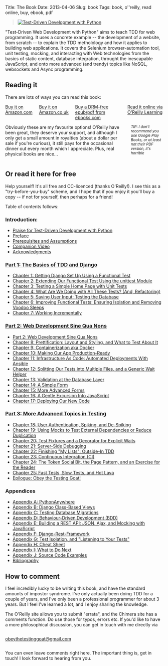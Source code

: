 Title: The Book
Date: 2013-04-06
Slug: book
Tags: book, o''reilly, read online, buy, ebook, pdf

<div class="right">
    <blockquote>
        <a href="http://shop.oreilly.com/product/0636920051091.do" target="_top">
            <img src="https://akamaicovers.oreilly.com/images/0636920029533/cat.gif" border="0" alt="Test-Driven Development with Python"/>
        </a>
    </blockquote>
</div>

"Test-Driven Web Development with Python" aims to teach TDD for web
programming. It uses a concrete example -- the development of a website,
from scratch -- to explain the TDD metholology and how it applies to 
building web applications. It covers the Selenium browser-automation tool,
unit testing, mocking, and interacting with Web technologies from the basics of
static content, database integration, throught the inescapable JavaScript, and
onto more advanced (and trendy) topics like NoSQL, websockets and Async
programming.


Reading it
----------

There are lots of ways you can read this book:

<div class="row">
  <div class="large-3 columns">
    <a class="button" href="http://amzn.to/2vl4B6O" target="_top">
      Buy it on Amazon.com
    </a>
    <a class="button" href="http://amzn.to/2wJTxOn" target="_top">
      Buy it on Amazon.co.uk
    </a>
    <a class="button" href="http://www.ebooks.com/95836888/test-driven-development-with-python/percival-harry-j-w/" target="_top">
      Buy a DRM-free epub/pdf from ebooks.com
    </a>
    <a class="button" href="https://learning.oreilly.com/library/view/test-driven-development-with/9781098148706/" target="_top">
      Read it online via O'Reilly Learning
    </a>
  </div>

  <div class="large-9 columns">
    <p>
      Obviously these are my favourite options!  O'Reilly have been
      great, they deserve your support, and although I only get a
      small amount in royalties (about a dollar per sale if
      you're curious), it still pays for the occasional dinner
      out every month which I appreciate.  Plus, real physical
      books are nice... 
    </p>
    <p>
      <small><i>TIP: I don't recommend you use Google Play Books, or at least not their PDF version, it's horrible</i></small>
    </p>
  </div>
</div>

<h2 id="toc">Or read it here for free</h2>

Help yourself!
It's all free and CC-licenced (thanks O'Reilly!). 
I see this as a "try-before-you-buy" scheme, and I hope
that if you enjoy it you'll buy a copy -- if not for
yourself, then perhaps for a friend!

Table of contents follows:


### Introduction:
* [Praise for Test-Driven Development with Python](/book/praise.forbook.html)
* [Preface](/book/preface.html)
* [Prerequisites and Assumptions](/book/pre-requisite-installations.html)
* [Companion Video](/book/video_plug.html)
* [Acknowledgments](/book/acknowledgments.html)

### [Part 1: The Basics of TDD and Django](/book/part1.forbook.html)

* [Chapter 1: Getting Django Set Up Using a Functional Test](/book/chapter_01.html)
* [Chapter 2: Extending Our Functional Test Using the unittest Module](/book/chapter_02_unittest.html)
* [Chapter 3: Testing a Simple Home Page with Unit Tests](/book/chapter_03_unit_test_first_view.html)
* [Chapter 4: What Are We Doing with All These Tests? (And, Refactoring)](/book/chapter_04_philosophy_and_refactoring.html)
* [Chapter 5: Saving User Input: Testing the Database](/book/chapter_05_post_and_database.html)
* [Chapter 6: Improving Functional Tests: Ensuring Isolation and Removing Voodoo Sleeps](/book/chapter_06_explicit_waits_1.html)
* [Chapter 7: Working Incrementally](/book/chapter_07_working_incrementally.html)



### [Part 2: Web Development Sine Qua Nons](/book/part2.forbook.html)

* [Part 2: Web Development Sine Qua Nons](/book/part2.forbook.html)
* [Chapter 8: Prettification: Layout and Styling, and What to Test About It](/book/chapter_08_prettification.html)
* [Chapter 9: Containerization aka Docker](/book/chapter_09_docker.html)
* [Chapter 10: Making Our App Production-Ready](/book/chapter_10_production_readiness.html)
* [Chapter 11: Infrastructure As Code: Automated Deployments With Ansible](/book/chapter_11_ansible.html)
* [Chapter 12: Splitting Our Tests into Multiple Files, and a Generic Wait Helper](/book/chapter_12_organising_test_files.html)
* [Chapter 13: Validation at the Database Layer](/book/chapter_13_database_layer_validation.html)
* [Chapter 14: A Simple Form](/book/chapter_14_simple_form.html)
* [Chapter 15: More Advanced Forms](/book/chapter_15_advanced_forms.html)
* [Chapter 16: A Gentle Excursion Into JavaScript](/book/chapter_16_javascript.html)
* [Chapter 17: Deploying Our New Code](/book/chapter_17_second_deploy.html)



### [Part 3: More Advanced Topics in Testing](/book/part3.forbook.html)

* [Chapter 18: User Authentication, Spiking, and De-Spiking](/book/chapter_18_spiking_custom_auth.html)
* [Chapter 19: Using Mocks to Test External Dependencies or Reduce Duplication](/book/chapter_19_mocking.html)
* [Chapter 20: Test Fixtures and a Decorator for Explicit Waits](/book/chapter_20_fixtures_and_wait_decorator.html)
* [Chapter 21: Server-Side Debugging](/book/chapter_21_server_side_debugging.html)
* [Chapter 22: Finishing "My Lists": Outside-In TDD](/book/chapter_22_outside_in.html)
* [Chapter 23: Continuous Integration (CI)](/book/chapter_23_CI.html)
* [Chapter 24: The Token Social Bit, the Page Pattern, and an Exercise for the Reader](/book/chapter_24_page_pattern.html)
* [Chapter 25: Fast Tests, Slow Tests, and Hot Lava](/book/chapter_25_hot_lava.html)
* [Epilogue: Obey the Testing Goat!](/book/epilogue.html)

### Appendices

* [Appendix A: PythonAnywhere](/book/appendix_I_PythonAnywhere.html)
* [Appendix B: Django Class-Based Views](/book/appendix_Django_Class-Based_Views.html)
* [Appendix C: Testing Database Migrations](/book/appendix_IV_testing_migrations.html)
* [Appendix D: Behaviour-Driven Development (BDD)](/book/appendix_bdd.html)
* [Appendix E: Building a REST API: JSON, Ajax, and Mocking with JavaScript](/book/appendix_rest_api.html)
* [Appendix F: Django-Rest-Framework](/book/appendix_DjangoRestFramework.html)
* [Appendix G: Test Isolation, and "Listening to Your Tests"](/book/appendix_purist_unit_tests.html)
* [Appendix H: Cheat Sheet](/book/appendix_IX_cheat_sheet.html)
* [Appendix I: What to Do Next](/book/appendix_X_what_to_do_next.html)
* [Appendix J: Source Code Examples](/book/appendix_github_links.html)
* [Bibliography](/book/bibliography.html)




How to comment
--------------

I feel incredibly lucky to be writing this book, and have the standard amounts of
impostor syndrome. I've only actually been doing TDD for a couple of years, and I've
only been a professional programmer for about 3 years.  But I feel I've learned a lot,
and I enjoy sharing the knowledge.

The O'Reilly site allows you to submit "errata", and the Chimera site has a comments
function. Do use those for typos, errors etc.  If you'd like to have a more
philosophical discussion, you can get in touch with me directly via

<div class="small-3 small-centered columns">
    <p class="center-text">
        <a href="mailto:obeythetestinggoat@gmail.com">obeythetestinggoat@gmail.com</a>
    </p>
</div>

You can even leave comments right here.  The important thing is, get in touch!
I look forward to hearing from you.

